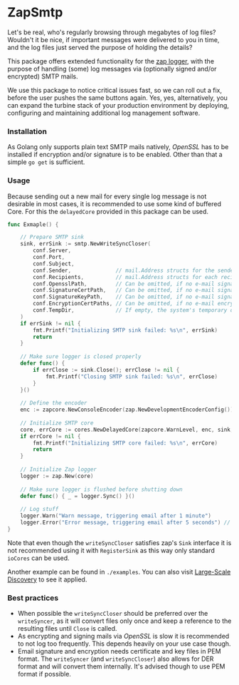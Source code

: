 # ZapSmtp
Let's be real, who's regularly browsing through megabytes of log files? Wouldn't it be nice, if important messages 
were delivered to you in time, and the log files just served the purpose of holding the details?

This package offers extended functionality for the [zap logger](https://github.com/uber-go/zap), with the purpose 
of handling (some) log messages via (optionally signed and/or encrypted) SMTP mails. 

We use this package to notice critical issues fast, so we can roll out a fix, before the user pushes the same buttons 
again. Yes, yes, alternatively, you can expand the turbine stack of your production environment
by deploying, configuring and maintaining additional log management software.

### Installation
As Golang only supports plain text SMTP mails natively, _OpenSSL_ has to be installed if encryption and/or signature is
to be enabled. Other than that a simple `go get` is sufficient.

### Usage
Because sending out a new mail for every single log message is not desirable in most cases, it is recommended to use
some kind of buffered Core. For this the `delayedCore` provided in this package can be used.

```go
func Exmaple() {

    // Prepare SMTP sink
    sink, errSink := smtp.NewWriteSyncCloser(
        conf.Server,
        conf.Port,
        conf.Subject,
        conf.Sender,              // mail.Address structs for the sender
        conf.Recipients,          // mail.Address structs for each recipient
        conf.OpensslPath,         // Can be omitted, if no e-mail signature nor encryption is desired
        conf.SignatureCertPath,   // Can be omitted, if no e-mail signature is desired
        conf.SignatureKeyPath,    // Can be omitted, if no e-mail signature is desired
        conf.EncryptionCertPaths, // Can be omitted, if no e-mail encryption is desired
        conf.TempDir,             // If empty, the system's temporary directory will be used if needed
    )
    if errSink != nil {
        fmt.Printf("Initializing SMTP sink failed: %s\n", errSink)
        return
    }
    
    // Make sure logger is closed properly
    defer func() {
        if errClose := sink.Close(); errClose != nil {
            fmt.Printf("Closing SMTP sink failed: %s\n", errClose)
        }
    }()
    
    // Define the encoder
    enc := zapcore.NewConsoleEncoder(zap.NewDevelopmentEncoderConfig())
    
    // Initialize SMTP core
    core, errCore := cores.NewDelayedCore(zapcore.WarnLevel, enc, sink, zapcore.ErrorLevel, time.Minute*1, time.Second*5)
    if errCore != nil {
        fmt.Printf("Initializing SMTP core failed: %s\n", errCore)
        return
    }
    
    // Initialize Zap logger
    logger := zap.New(core)
    
    // Make sure logger is flushed before shutting down
    defer func() { _ = logger.Sync() }()
    
    // Log stuff
    logger.Warn("Warn message, triggering email after 1 minute")
    logger.Error("Error message, triggering email after 5 seconds") // Email sent after 5 seconds will include warning
}
```

Note that even though the `writeSyncCloser` satisfies zap's `Sink` interface it is not recommended using it with
`RegisterSink` as this way only standard `ioCores` can be used.

Another example can be found in `./examples`. 
You can also visit [Large-Scale Discovery](https://github.com/siemens/large-scale-discovery) to see it applied.

### Best practices
- When possible the `writeSyncCloser` should be preferred over the `writeSyncer`, as it will convert files only once and
  keep a reference to the resulting files until `Close` is called.
- As encrypting and signing mails via _OpenSSL_ is slow it is recommended to not log too frequently. This depends
  heavily on your use case though.
- Email signature and encryption needs certificate and key files in PEM format. The `writeSyncer` (and `writeSyncCloser`)
  also allows for DER format and will convert them internally. It's advised though to use PEM format if possible.

